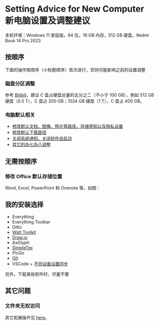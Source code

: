 # Setting Advice for New Computer<br> 新电脑设置及调整建议

本机环境：Windows 11 家庭版，64 位，16 GB 内存，512 GB 硬盘，Redmi Book 14 Pro 2023

## 按顺序

下面的操作按顺序（小标题顺序）依次进行，否则可能影响之前的设置调整

### 磁盘分区调整

参考 [Bilibili](https://www.bilibili.com/video/BV1Uj411f7wj)，建议 C 盘占硬盘总量的五分之二（不小于 100 GB），例如 512 GB 硬盘（0.5 T），C 盘占 200 GB；1024 GB 硬盘（1 T），C 盘占 400 GB。

### 电脑默认相关

- [修改默认文档、图像、照片等路径，存储感知以及隐私设置](https://www.zhihu.com/question/356185751/answer/3415316318)
- [修改默认下载路径](https://blog.csdn.net/o524295087/article/details/123210856)
- [关闭系统通知、关闭软件自启动](https://www.zhihu.com/question/356185751/answer/3415316318)
- [其它的杂七杂八调整](https://www.bilibili.com/video/BV1Qe411F7Ys)

## 无需按顺序

### 修改 Office 默认存储位置

Word, Excel, PowerPoint 和 Onenote 等，如图：



## 我的安装选择

- Everything
- Everything Toolbar
- Ditto
- [Watt Toolkit](https://steampp.net/)
- [Draw.io](https://www.drawio.com/)
- AxGlyph
- [SimpleTex](https://simpletex.cn/)
- PicGo
- [Git](https://blog.csdn.net/mukes/article/details/115693833)
- VSCode + [不同设备设置同步](https://blog.csdn.net/weixin_44423832/article/details/100181033)

另外，下载某些软件时，尽量不要

## 其它问题

### 文件夹无权访问



其它拓展操作见 [here](https://blog.csdn.net/weixin_40351125/article/details/140239042)。